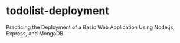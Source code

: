 # todolist-deployment
Practicing the Deployment of a Basic Web Application Using Node.js, Express, and MongoDB
